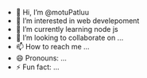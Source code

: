 - 👋 Hi, I’m @motuPatluu
- 👀 I’m interested in web develepoment
- 🌱 I’m currently learning node js
- 💞️ I’m looking to collaborate on ...
- 📫 How to reach me ...
- 😄 Pronouns: ...
- ⚡ Fun fact: ...

<!---
motuPatluu/motuPatluu is a ✨ special ✨ repository because its `README.md` (this file) appears on your GitHub profile.
You can click the Preview link to take a look at your changes.
--->
